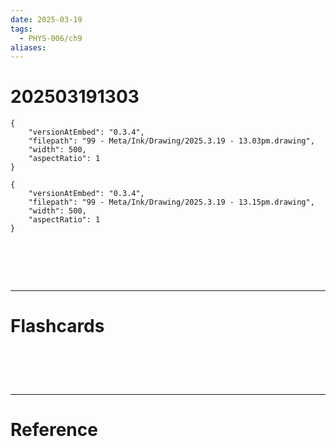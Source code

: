 ```yaml
---
date: 2025-03-19
tags:
  - PHYS-006/ch9
aliases:
---
```

# 202503191303

```handdrawn-ink
{
	"versionAtEmbed": "0.3.4",
	"filepath": "99 - Meta/Ink/Drawing/2025.3.19 - 13.03pm.drawing",
	"width": 500,
	"aspectRatio": 1
}
```


```handdrawn-ink
{
	"versionAtEmbed": "0.3.4",
	"filepath": "99 - Meta/Ink/Drawing/2025.3.19 - 13.15pm.drawing",
	"width": 500,
	"aspectRatio": 1
}
```


# ‌
---
# Flashcards


# ‌
---
# Reference
